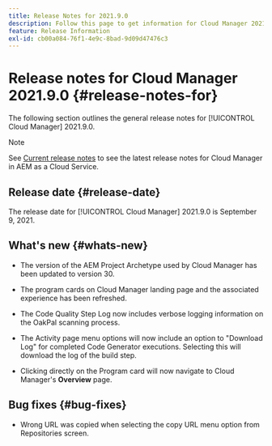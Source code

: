```yaml
---
title: Release Notes for 2021.9.0
description: Follow this page to get information for Cloud Manager 2021.9.0
feature: Release Information
exl-id: cb00a084-76f1-4e9c-8bad-9d09d47476c3
---
```

# Release notes for Cloud Manager 2021.9.0 {#release-notes-for}

The following section outlines the general release notes for [!UICONTROL Cloud Manager] 2021.9.0.

>[!NOTE]
>See [Current release notes](https://experienceleague.adobe.com/en/docs/experience-manager-cloud-service/content/release-notes/cloud-manager/current#getting-access) to see the latest release notes for Cloud Manager in AEM as a Cloud Service.

## Release date {#release-date}

The release date for [!UICONTROL Cloud Manager] 2021.9.0 is September 9, 2021.

## What's new {#whats-new}

* The version of the AEM Project Archetype used by Cloud Manager has been updated to version 30.

* The program cards on Cloud Manager landing page and the associated experience has been refreshed.

* The Code Quality Step Log now includes verbose logging information on the OakPal scanning process.

* The Activity page menu options will now include an option to "Download Log" for completed Code Generator executions. Selecting this will download the log of the build step.

* Clicking directly on the Program card will now navigate to Cloud Manager's **Overview** page. 

## Bug fixes {#bug-fixes}

* Wrong URL was copied when selecting the copy URL menu option from Repositories screen.
